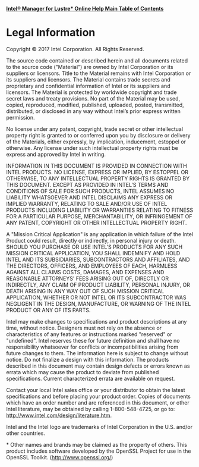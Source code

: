 [**Intel® Manager for Lustre\* Online Help Main Table of Contents**](../README.md)
# <a id="15.0"></a>Legal Information

Copyright © 2017 Intel Corporation. All Rights Reserved.

The source code contained or described herein and all documents related to the source code ("Material") are owned by Intel Corporation or its suppliers or licensors. Title to the Material remains with Intel Corporation or its suppliers and licensors. The Material contains trade secrets and proprietary and confidential information of Intel or its suppliers and licensors. The Material is protected by worldwide copyright and trade secret laws and treaty provisions. No part of the Material may be used, copied, reproduced, modified, published, uploaded, posted, transmitted, distributed, or disclosed in any way without Intel’s prior express written permission.

No license under any patent, copyright, trade secret or other intellectual property right is granted to or conferred upon you by disclosure or delivery of the Materials, either expressly, by implication, inducement, estoppel or otherwise. Any license under such intellectual property rights must be express and approved by Intel in writing.

INFORMATION IN THIS DOCUMENT IS PROVIDED IN CONNECTION WITH INTEL PRODUCTS. NO LICENSE, EXPRESS OR IMPLIED, BY ESTOPPEL OR OTHERWISE, TO ANY INTELLECTUAL PROPERTY RIGHTS IS GRANTED BY THIS DOCUMENT. EXCEPT AS PROVIDED IN INTEL'S TERMS AND CONDITIONS OF SALE FOR SUCH PRODUCTS, INTEL ASSUMES NO LIABILITY WHATSOEVER AND INTEL DISCLAIMS ANY EXPRESS OR IMPLIED WARRANTY, RELATING TO SALE AND/OR USE OF INTEL PRODUCTS INCLUDING LIABILITY OR WARRANTIES RELATING TO FITNESS FOR A PARTICULAR PURPOSE, MERCHANTABILITY, OR INFRINGEMENT OF ANY PATENT, COPYRIGHT OR OTHER INTELLECTUAL PROPERTY RIGHT.

A "Mission Critical Application" is any application in which failure of the Intel Product could result, directly or indirectly, in personal injury or death. SHOULD YOU PURCHASE OR USE INTEL'S PRODUCTS FOR ANY SUCH MISSION CRITICAL APPLICATION, YOU SHALL INDEMNIFY AND HOLD INTEL AND ITS SUBSIDIARIES, SUBCONTRACTORS AND AFFILIATES, AND THE DIRECTORS, OFFICERS, AND EMPLOYEES OF EACH, HARMLESS AGAINST ALL CLAIMS COSTS, DAMAGES, AND EXPENSES AND REASONABLE ATTORNEYS' FEES ARISING OUT OF, DIRECTLY OR INDIRECTLY, ANY CLAIM OF PRODUCT LIABILITY, PERSONAL INJURY, OR DEATH ARISING IN ANY WAY OUT OF SUCH MISSION CRITICAL APPLICATION, WHETHER OR NOT INTEL OR ITS SUBCONTRACTOR WAS NEGLIGENT IN THE DESIGN, MANUFACTURE, OR WARNING OF THE INTEL PRODUCT OR ANY OF ITS PARTS.

Intel may make changes to specifications and product descriptions at any time, without notice. Designers must not rely on the absence or characteristics of any features or instructions marked "reserved" or "undefined". Intel reserves these for future definition and shall have no responsibility whatsoever for conflicts or incompatibilities arising from future changes to them. The information here is subject to change without notice. Do not finalize a design with this information.
The products described in this document may contain design defects or errors known as errata which may cause the product to deviate from published specifications. Current characterized errata are available on request.

Contact your local Intel sales office or your distributor to obtain the latest specifications and before placing your product order.
Copies of documents which have an order number and are referenced in this document, or other Intel literature, may be obtained by calling 1-800-548-4725, or go to: http://www.intel.com/design/literature.htm.

Intel and the Intel logo are trademarks of Intel Corporation in the U.S. and/or other countries. 

\* Other names and brands may be claimed as the property of others.
This product includes software developed by the OpenSSL Project for use in the OpenSSL Toolkit. (http://www.openssl.org/)
